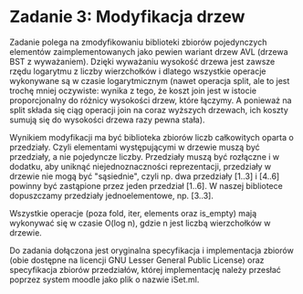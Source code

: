 # Zadanie 3: Modyfikacja drzew

Zadanie polega na zmodyfikowaniu biblioteki zbiorów pojedynczych elementów zaimplementowanych jako pewien wariant drzew AVL (drzewa BST z wyważaniem). Dzięki wyważaniu wysokość drzewa jest zawsze rzędu logarytmu z liczby wierzchołków i dlatego wszystkie operacje wykonywane są w czasie logarytmicznym (nawet operacja split, ale to jest trochę mniej oczywiste: wynika z tego, że koszt join jest w istocie proporcjonalny do różnicy wysokości drzew, które łączymy. A ponieważ na split składa się ciąg operacji join na coraz wyższych drzewach, ich koszty sumują się do wysokości drzewa razy pewna stała).

Wynikiem modyfikacji ma być biblioteka zbiorów liczb całkowitych oparta o przedziały. Czyli elementami występującymi w drzewie muszą być przedziały, a nie pojedyncze liczby. Przedziały muszą być rozłączne i w dodatku, aby uniknąć niejednoznaczności reprezentacji, przedziały w drzewie nie mogą być "sąsiednie", czyli np. dwa przedziały [1..3] i [4..6] powinny być zastąpione przez jeden przedział [1..6]. W naszej bibliotece dopuszczamy przedziały jednoelementowe, np. [3..3].

Wszystkie operacje (poza fold, iter, elements oraz is_empty) mają wykonywać się w czasie O(log n), gdzie n jest liczbą wierzchołków w drzewie.

Do zadania dołączona jest oryginalna specyfikacja i implementacja zbiorów (obie dostępne na licencji GNU Lesser General Public License) oraz specyfikacja zbiorów przedziałów, której implementację należy przesłać poprzez system moodle jako plik o nazwie iSet.ml.
